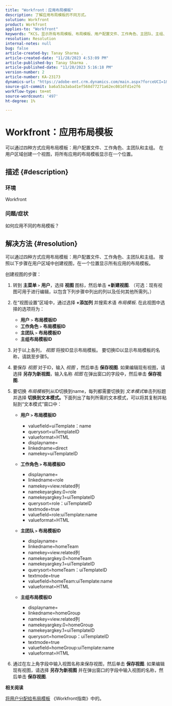 ```yaml
---
title: "Workfront：应用布局模板"
description: 了解应用布局模板的不同方式。
solution: Workfront
product: Workfront
applies-to: "Workfront"
keywords: “KCS，显示所有布局模板、布局模板、用户配置文件、工作角色、主团队、主组、Workfront”
resolution: Resolution
internal-notes: null
bug: false
article-created-by: Tanay Sharma .
article-created-date: "11/28/2023 4:53:09 PM"
article-published-by: Tanay Sharma .
article-published-date: "11/28/2023 5:16:18 PM"
version-number: 2
article-number: KA-23173
dynamics-url: "https://adobe-ent.crm.dynamics.com/main.aspx?forceUCI=1&pagetype=entityrecord&etn=knowledgearticle&id=be19a899-0e8e-ee11-8179-6045bd006704"
source-git-commit: ba6a53a3abad1ef568d77271a62ec081dfd1e2f6
workflow-type: tm+mt
source-wordcount: '497'
ht-degree: 1%

---
```


# Workfront：应用布局模板


可以通过四种方式应用布局模板：用户配置文件、工作角色、主团队和主组。 在用户区域创建一个视图，将所有应用的布局模板显示在一个位置。

## 描述 {#description}


### 环境

Workfront



### 问题/症状

如何应用不同的布局模板？


## 解决方法 {#resolution}


可以通过四种方式应用布局模板：用户配置文件、工作角色、主团队和主组。 按照以下步骤在用户区域中创建视图，在一个位置显示所有应用的布局模板。

创建视图的步骤：

1. 转到 <b>主菜单 </b>`>`  <b>用户</b>，选择 <b>视图 </b>图标，然后单击 <b>+新建视图</b>. （可选：现有视图可用于进行编辑，以包含下列步骤中列出的列以及任何其他所需列。）
2. 在“视图设置”区域中，通过选择 <b>+添加列 </b>并搜索术语 *布局模板*. 在此视图中选择的选项将为：

   - <b>用户</b> `>`  <b>布局模板ID</b>
   - <b>工作角色 </b>`>`  <b>布局模板ID</b>
   - <b>主团队 </b>`>`  <b>布局模板ID</b>
   - <b>主组布局模板ID</b>
3. 对于以上各列， *视图* 将按ID显示布局模板。 要切换ID以显示布局模板的名称，请跳至步骤5。
4. 要保存 *视图* 对于ID，输入 *视图* ，然后单击 <b>保存视图</b>. 如果编辑现有视图，请选择 <b>另存为新视图</b>，输入名称 *视图* 在弹出窗口的字段中，然后单击 <b>保存视图</b>.
5. 要切换 *布局模板*&#x200B;列从ID切换到name，每列都需要切换到 *文本模式*&#x200B;单击列标题并选择 <b>切换到文本模式。</b>下面列出了每列所需的文本模式，可以将其复制并粘贴到“文本模式”窗口中：
   - <b>用户 `>`  布局模板ID </b>
      - valuefield=uiTemplate：name
      - querysort=uiTemplateID
      - valueformat=HTML
      - displayname=
      - linkedname=direct
      - namekey=uiTemplateID


   - <b>工作角色 `>`  布局模板ID </b>
      - displayname=
      - linkedname=role
      - namekey=view.related列
      - namekeyargkey.0=role
      - namekeyargkey.1=uiTemplateID
      - querysort=role：uiTemplateID
      - textmode=true
      - valuefield=role:uiTemplate:name
      - valueformat=HTML


   - <b>主团队 `>`  布局模板ID</b>
      - displayname=
      - linkedname=homeTeam
      - namekey=view.related列
      - namekeyargkey.0=homeTeam
      - namekeyargkey.1=uiTemplateID
      - querysort=homeTeam：uiTemplateID
      - textmode=true
      - valuefield=homeTeam:uiTemplate:name
      - valueformat=HTML


   - <b>主组布局模板ID </b>
      - displayname=
      - linkedname=homeGroup
      - namekey=view.related列
      - namekeyargkey.0=homeGroup
      - namekeyargkey.1=uiTemplateID
      - querysort=homeGroup：uiTemplateID
      - textmode=true
      - valuefield=homeGroup:uiTemplate:name
      - valueformat=HTML
6. 通过在左上角字段中输入视图名称来保存视图，然后单击 <b>保存视图</b>. 如果编辑现有视图，请选择 <b>另存为新视图</b> 并在弹出窗口的字段中输入视图的名称，然后单击 <b>保存视图</b>.


<b>相关阅读</b>

[将用户分配给布局模板](https://experienceleague.adobe.com/docs/workfront/using/administration-and-setup/customize/layout-templates/assign-users-to-layout-template.html) 《Workfront指南》中的。
